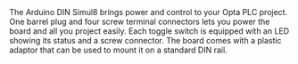 <FeatureDescription>
The Arduino DIN Simul8 brings power and control to your Opta PLC project.
</FeatureDescription>

<FeatureList>
<Feature title="Power distribution" image="power">
 One barrel plug and four screw terminal connectors lets you power the board and all you project easily.
</Feature>

<Feature title="Onboard big switches" image="connection">
 Each toggle switch is equipped with an LED showing its status and a screw connector.
</Feature>

<Feature title="DIN mounting" image="connection">
 The board comes with a plastic adaptor that can be used to mount it on a standard DIN rail.
</Feature>

</FeatureList>

